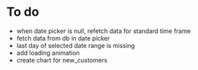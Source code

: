 # To do

- when date picker is null, refetch data for standard time frame
- fetch data from db in date picker
- last day of selected date range is missing
- add loading animation
- create chart for new_customers
